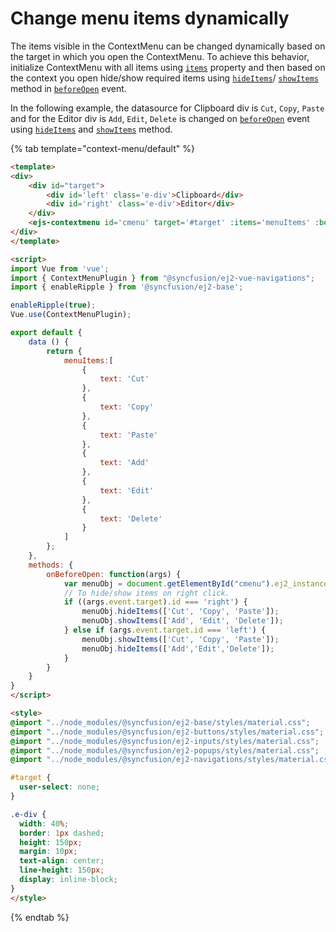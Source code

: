 # Change menu items dynamically

The items visible in the ContextMenu can be changed dynamically based on the target in which you open
the ContextMenu. To achieve this behavior, initialize ContextMenu with all items using
[`items`](../../api/context-menu#items) property and then based on the context you open hide/show
required items using [`hideItems`](../../api/context-menu#hideitems)/
[`showItems`](../../api/context-menu#showitems) method in [`beforeOpen`](../../api/context-menu#beforeopen) event.

In the following example, the datasource for Clipboard div is `Cut`, `Copy`, `Paste` and for the Editor div
is `Add`, `Edit`, `Delete` is changed on [`beforeOpen`](../../api/context-menu#beforeopen) event
using [`hideItems`](../../api/context-menu#hideitems) and [`showItems`](../../api/context-menu#showitems) method.

{% tab template="context-menu/default" %}

```html
<template>
<div>
    <div id="target">
        <div id='left' class='e-div'>Clipboard</div>
        <div id='right' class='e-div'>Editor</div>
    </div>
    <ejs-contextmenu id='cmenu' target='#target' :items='menuItems' :beforeOpen="onBeforeOpen"></ejs-contextmenu>
</div>
</template>

<script>
import Vue from 'vue';
import { ContextMenuPlugin } from "@syncfusion/ej2-vue-navigations";
import { enableRipple } from '@syncfusion/ej2-base';

enableRipple(true);
Vue.use(ContextMenuPlugin);

export default {
    data () {
        return {
            menuItems:[
                {
                    text: 'Cut'
                },
                {
                    text: 'Copy'
                },
                {
                    text: 'Paste'
                },
                {
                    text: 'Add'
                },
                {
                    text: 'Edit'
                },
                {
                    text: 'Delete'
                }
            ]
        };
    },
    methods: {
        onBeforeOpen: function(args) {
            var menuObj = document.getElementById("cmenu").ej2_instances[0];
            // To hide/show items on right click.
            if ((args.event.target).id === 'right') {
                menuObj.hideItems(['Cut', 'Copy', 'Paste']);
                menuObj.showItems(['Add', 'Edit', 'Delete']);
            } else if (args.event.target.id === 'left') {
                menuObj.showItems(['Cut', 'Copy', 'Paste']);
                menuObj.hideItems(['Add','Edit','Delete']);
            }
        }
    }
}
</script>

<style>
@import "../node_modules/@syncfusion/ej2-base/styles/material.css";
@import "../node_modules/@syncfusion/ej2-buttons/styles/material.css";
@import "../node_modules/@syncfusion/ej2-inputs/styles/material.css";
@import "../node_modules/@syncfusion/ej2-popups/styles/material.css";
@import "../node_modules/@syncfusion/ej2-navigations/styles/material.css";

#target {
  user-select: none;
}

.e-div {
  width: 40%;
  border: 1px dashed;
  height: 150px;
  margin: 10px;
  text-align: center;
  line-height: 150px;
  display: inline-block;
}
</style>
```

{% endtab %}
